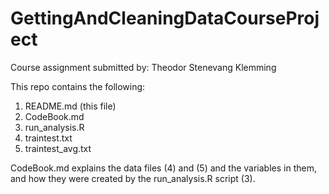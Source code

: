 # GettingAndCleaningDataCourseProject
Course assignment submitted by: Theodor Stenevang Klemming

This repo contains the following:

1. README.md (this file)
2. CodeBook.md
3. run_analysis.R
4. traintest.txt
5. traintest_avg.txt

CodeBook.md explains the data files (4) and (5) and the variables in them, and how they were created by the run_analysis.R script (3).
